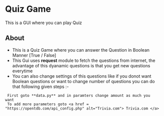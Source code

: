 # Quiz Game
 This is a GUI where you can play Quiz

## **About**
- This is a Quiz Game where you can answer the Question in Boolean Manner [True / False]
- This Gui uses **request** module to fetch the questions from internet, the advantage of this dyanamic questions is that you get new questions everytime
- You can also change settings of this questions like if you donot want Boolean questions or want to change number of questions you can do that following given steps :-
```
 First goto **data.py** and in paramters change amount as much you want
 To add more parameters goto <a href = "https://opentdb.com/api_config.php" alt="Trivia.com"> Trivia.com </a>
```
